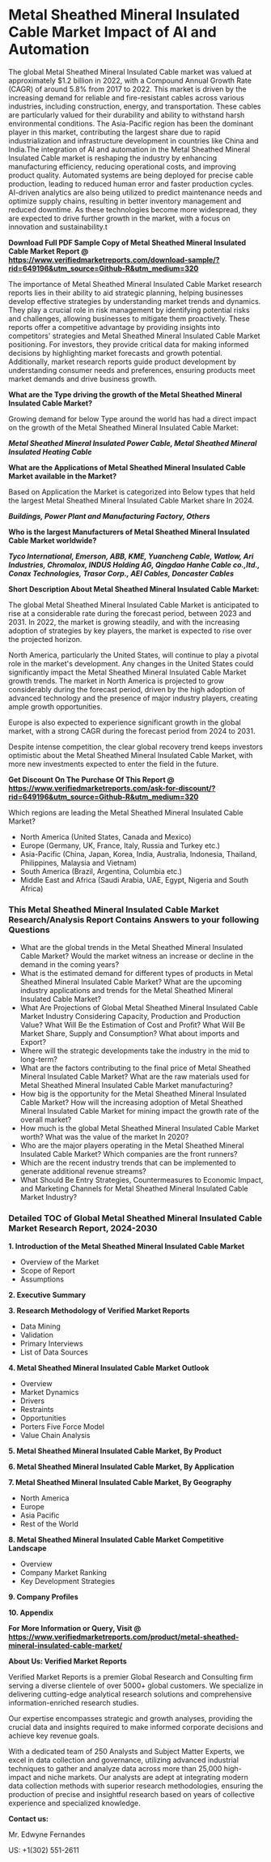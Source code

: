 <meta name="title" content="Global Metal Sheathed Mineral Insulated Cable Market Impact of AI and Automation"><meta name="description" content="The global Metal Sheathed Mineral Insulated Cable market was valued at approximately $1.2 billion in 2022, with a Compound Annual Growth Rate (CAGR) of around 5.8% from 2"><meta name="title" content="Metal Sheathed Mineral Insulated Cable Market Size, Share, Scope, Trends, Growth, Opportunities, Analysis, Forecast"><h1>Metal Sheathed Mineral Insulated Cable Market Impact of AI and Automation</h1>The global Metal Sheathed Mineral Insulated Cable market was valued at approximately $1.2 billion in 2022, with a Compound Annual Growth Rate (CAGR) of around 5.8% from 2017 to 2022. This market is driven by the increasing demand for reliable and fire-resistant cables across various industries, including construction, energy, and transportation. These cables are particularly valued for their durability and ability to withstand harsh environmental conditions. The Asia-Pacific region has been the dominant player in this market, contributing the largest share due to rapid industrialization and infrastructure development in countries like China and India.The integration of AI and automation in the Metal Sheathed Mineral Insulated Cable market is reshaping the industry by enhancing manufacturing efficiency, reducing operational costs, and improving product quality. Automated systems are being deployed for precise cable production, leading to reduced human error and faster production cycles. AI-driven analytics are also being utilized to predict maintenance needs and optimize supply chains, resulting in better inventory management and reduced downtime. As these technologies become more widespread, they are expected to drive further growth in the market, with a focus on innovation and sustainability.t</p><p id="" class=""><strong>Download Full PDF Sample Copy of Metal Sheathed Mineral Insulated Cable Market Report @ <a href="https://www.verifiedmarketreports.com/download-sample/?rid=649196&utm_source=Github-R&utm_medium=320" target="_blank">https://www.verifiedmarketreports.com/download-sample/?rid=649196&utm_source=Github-R&utm_medium=320</a></strong></p><p>The importance of&nbsp;Metal Sheathed Mineral Insulated Cable Market research reports lies in their ability to aid strategic planning, helping businesses develop effective strategies by understanding market trends and dynamics. They play a crucial role in risk management by identifying potential risks and challenges, allowing businesses to mitigate them proactively. These reports offer a competitive advantage by providing insights into competitors' strategies and Metal Sheathed Mineral Insulated Cable Market positioning. For investors, they provide critical data for making informed decisions by highlighting market forecasts and growth potential. Additionally, market research reports guide product development by understanding consumer needs and preferences, ensuring products meet market demands and drive business growth.</p><p><strong>What are the&nbsp;Type driving the growth of the Metal Sheathed Mineral Insulated Cable Market?</strong></p><p id="" class="">Growing demand for below Type around the world has had a direct impact on the growth of the Metal Sheathed Mineral Insulated Cable Market:</p><em><strong>Metal Sheathed Mineral Insulated Power Cable, Metal Sheathed Mineral Insulated Heating Cable</strong></em></p><strong>What are the&nbsp;Applications&nbsp;of Metal Sheathed Mineral Insulated Cable Market available in the Market?</strong></p><p id="" class="">Based on Application the Market is categorized into Below types that held the largest Metal Sheathed Mineral Insulated Cable Market share In 2024.</p><em><strong>Buildings, Power Plant and Manufacturing Factory, Others</strong></em></p><strong>Who is the largest Manufacturers of Metal Sheathed Mineral Insulated Cable Market worldwide?</strong></p><p><em><strong>Tyco International, Emerson, ABB, KME, Yuancheng Cable, Watlow, Ari Industries, Chromalox, INDUS Holding AG, Qingdao Hanhe Cable co.,ltd., Conax Technologies, Trasor Corp., AEI Cables, Doncaster Cables</strong></em></p><p id="" class=""><strong>Short Description About Metal Sheathed Mineral Insulated Cable Market:</strong></p><p>The global Metal Sheathed Mineral Insulated Cable Market is anticipated to rise at a considerable rate during the forecast period, between 2023 and 2031. In 2022, the market is growing steadily, and with the increasing adoption of strategies by key players, the market is expected to rise over the projected horizon.</p><p>North America, particularly the United States, will continue to play a pivotal role in the market's development. Any changes in the United States could significantly impact the Metal Sheathed Mineral Insulated Cable Market growth trends. The market in North America is projected to grow considerably during the forecast period, driven by the high adoption of advanced technology and the presence of major industry players, creating ample growth opportunities.</p><p>Europe is also expected to experience significant growth in the global market, with a strong CAGR during the forecast period from 2024 to 2031.</p><p>Despite intense competition, the clear global recovery trend keeps investors optimistic about the Metal Sheathed Mineral Insulated Cable Market, with more new investments expected to enter the field in the future.</p><p id="" class=""><strong>Get Discount On The Purchase Of This Report @ <a href="https://www.verifiedmarketreports.com/ask-for-discount/?rid=649196&utm_source=Github-R&utm_medium=320" target="_blank">https://www.verifiedmarketreports.com/ask-for-discount/?rid=649196&utm_source=Github-R&utm_medium=320</a></strong></p>Which regions are leading the Metal Sheathed Mineral Insulated Cable Market?</p><ul><li>North America (United States, Canada and Mexico)</li><li>Europe (Germany, UK, France, Italy, Russia and Turkey etc.)</li><li>Asia-Pacific (China, Japan, Korea, India, Australia, Indonesia, Thailand, Philippines, Malaysia and Vietnam)</li><li>South America (Brazil, Argentina, Columbia etc.)</li><li>Middle East and Africa (Saudi Arabia, UAE, Egypt, Nigeria and South Africa)</li></ul><h3 id="" class="">This Metal Sheathed Mineral Insulated Cable Market Research/Analysis Report Contains Answers to your following Questions</h3><ul><li>What are the global trends in the Metal Sheathed Mineral Insulated Cable Market? Would the market witness an increase or decline in the demand in the coming years?</li><li>What is the estimated demand for different types of products in Metal Sheathed Mineral Insulated Cable Market? What are the upcoming industry applications and trends for the Metal Sheathed Mineral Insulated Cable Market?</li><li>What Are Projections of Global Metal Sheathed Mineral Insulated Cable Market Industry Considering Capacity, Production and Production Value? What Will Be the Estimation of Cost and Profit? What Will Be Market Share, Supply and Consumption? What about imports and Export?</li><li>Where will the strategic developments take the industry in the mid to long-term?</li><li>What are the factors contributing to the final price of Metal Sheathed Mineral Insulated Cable Market? What are the raw materials used for Metal Sheathed Mineral Insulated Cable Market manufacturing?</li><li>How big is the opportunity for the Metal Sheathed Mineral Insulated Cable Market? How will the increasing adoption of Metal Sheathed Mineral Insulated Cable Market for mining impact the growth rate of the overall market?</li><li>How much is the global Metal Sheathed Mineral Insulated Cable Market worth? What was the value of the market In 2020?</li><li>Who are the major players operating in the Metal Sheathed Mineral Insulated Cable Market? Which companies are the front runners?</li><li>Which are the recent industry trends that can be implemented to generate additional revenue streams?</li><li>What Should Be Entry Strategies, Countermeasures to Economic Impact, and Marketing Channels for Metal Sheathed Mineral Insulated Cable Market Industry?</li></ul><h3 id="" class="">Detailed TOC of Global Metal Sheathed Mineral Insulated Cable Market Research Report, 2024-2030</h3><p id="" class=""><strong>1. Introduction of the Metal Sheathed Mineral Insulated Cable Market</strong></p><ul><li>Overview of the Market</li><li>Scope of Report</li><li>Assumptions</li></ul><p id="" class=""><strong>2. Executive Summary</strong></p><p id="" class=""><strong>3. Research Methodology of Verified Market Reports</strong></p><ul><li>Data Mining</li><li>Validation</li><li>Primary Interviews</li><li>List of Data Sources</li></ul><p id="" class=""><strong>4. Metal Sheathed Mineral Insulated Cable Market Outlook</strong></p><ul><li>Overview</li><li>Market Dynamics</li><li>Drivers</li><li>Restraints</li><li>Opportunities</li><li>Porters Five Force Model</li><li>Value Chain Analysis</li></ul><p id="" class=""><strong>5. Metal Sheathed Mineral Insulated Cable Market, By Product</strong></p><p id="" class=""><strong>6. Metal Sheathed Mineral Insulated Cable Market, By Application</strong></p><p id="" class=""><strong>7. Metal Sheathed Mineral Insulated Cable Market, By Geography</strong></p><ul><li>North America</li><li>Europe</li><li>Asia Pacific</li><li>Rest of the World</li></ul><p id="" class=""><strong>8. Metal Sheathed Mineral Insulated Cable Market Competitive Landscape</strong></p><ul><li>Overview</li><li>Company Market Ranking</li><li>Key Development Strategies</li></ul><p id="" class=""><strong>9. Company Profiles</strong></p><p id="" class=""><strong>10. Appendix</strong></p><p id="" class=""><strong>For More Information or Query, Visit @ <a href="https://www.verifiedmarketreports.com/product/metal-sheathed-mineral-insulated-cable-market/" target="_blank">https://www.verifiedmarketreports.com/product/metal-sheathed-mineral-insulated-cable-market/</a></strong></p><p id="" class=""><strong>About Us: Verified Market Reports</strong></p><p id="" class="">Verified Market Reports is a premier Global Research and Consulting firm serving a diverse clientele of over 5000+ global customers. We specialize in delivering cutting-edge analytical research solutions and comprehensive information-enriched research studies.</p><p id="" class="">Our expertise encompasses strategic and growth analyses, providing the crucial data and insights required to make informed corporate decisions and achieve key revenue goals.</p><p id="" class="">With a dedicated team of 250 Analysts and Subject Matter Experts, we excel in data collection and governance, utilizing advanced industrial techniques to gather and analyze data across more than 25,000 high-impact and niche markets. Our analysts are adept at integrating modern data collection methods with superior research methodologies, ensuring the production of precise and insightful research based on years of collective experience and specialized knowledge.</p><p id="" class=""><strong>Contact us:</strong></p><p id="" class="">Mr. Edwyne Fernandes</p><p id="" class="">US: +1(302) 551-2611</p>